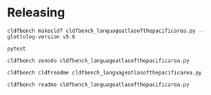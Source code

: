 # Releasing

```shell
cldfbench makecldf cldfbench_languageatlasofthepacificarea.py --glottolog-version v5.0
```

```shell
pytest
```

```shell
cldfbench zenodo cldfbench_languageatlasofthepacificarea.py
```

```shell
cldfbench cldfreadme cldfbench_languageatlasofthepacificarea.py 
```

```shell
cldfbench readme cldfbench_languageatlasofthepacificarea.py 
```
